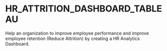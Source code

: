 # HR_ATTRITION_DASHBOARD_TABLEAU
Help an organization to improve employee performance and improve employee retention (Reduce Attrition) by creating a HR Analytics Dashboard.
